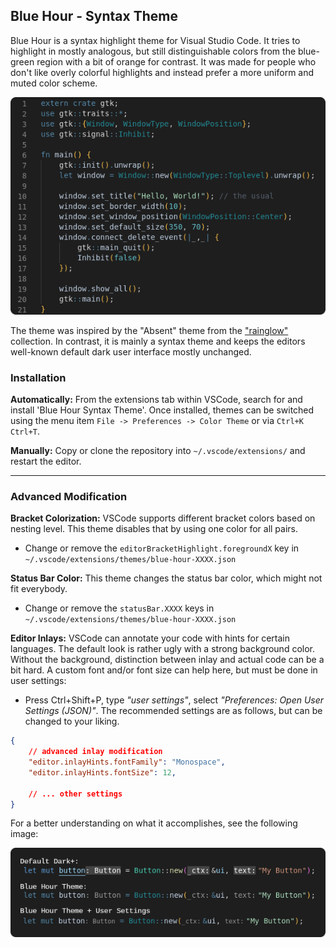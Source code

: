## Blue Hour - Syntax Theme

Blue Hour is a syntax highlight theme for Visual Studio Code. It tries to highlight in mostly analogous, but still distinguishable colors from the blue-green region with a bit of orange for contrast. It was made for people who don't like overly colorful highlights and instead prefer a more uniform and muted color scheme.

![Preview image](https://raw.githubusercontent.com/nptr/blue-hour/master/images/preview.png)

The theme was inspired by the "Absent" theme from the ["rainglow"](https://github.com/rainglow/vscode) collection. In contrast, it is mainly a syntax theme and keeps the editors well-known default dark user interface mostly unchanged.

### Installation

**Automatically:** From the extensions tab within VSCode, search for and install 'Blue Hour Syntax Theme'. Once installed, themes can be switched using the menu item `File -> Preferences -> Color Theme` or via `Ctrl+K Ctrl+T`.

**Manually:** Copy or clone the repository into `~/.vscode/extensions/` and restart the editor.

---

### Advanced Modification

**Bracket Colorization:** VSCode supports different bracket colors based on nesting level. This theme disables that by using one color for all pairs.

* Change or remove the `editorBracketHighlight.foregroundX` key in `~/.vscode/extensions/themes/blue-hour-XXXX.json`

**Status Bar Color:** This theme changes the status bar color, which might not fit everybody.

* Change or remove the `statusBar.XXXX` keys in `~/.vscode/extensions/themes/blue-hour-XXXX.json`

**Editor Inlays:** VSCode can annotate your code with hints for certain languages. The default look is rather ugly with a strong background color. Without the background, distinction between inlay and actual code can be a bit hard. A custom font and/or font size can help here, but must be done in user settings:

* Press Ctrl+Shift+P, type _"user settings"_, select _"Preferences: Open User Settings (JSON)"_. The recommended settings are as follows, but can be changed to your liking.

```json
{
    // advanced inlay modification
    "editor.inlayHints.fontFamily": "Monospace",
    "editor.inlayHints.fontSize": 12,

    // ... other settings
}
```

For a better understanding on what it accomplishes, see the following image:

![Inlay demonstration](https://raw.githubusercontent.com/nptr/blue-hour/master/images/inlays.png)